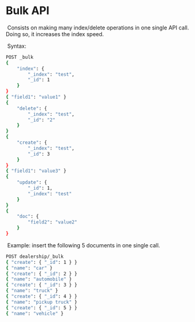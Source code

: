 # Bulk API

​	Consists on making many index/delete operations in one single API call. Doing so, it increases the index speed.

​	Syntax:

```bash
POST _bulk
{
	"index": {
		"_index": "test",
		"_id": 1
	}
}
{ "field1": "value1" }
{
	"delete": {
		"_index": "test",
		"_id": "2"
	}
}
{
	"create": {
		"_index": "test",
		"_id": 3
	}
}
{ "field1": "value3" }
{
	"update": {
		"_id": 1,
		"_index": "test"
	}
}
{
	"doc": {
		"field2": "value2"
	}
}
```

​	Example: insert the following 5 documents in one single call.

```bash
POST dealership/_bulk
{ "create": { "_id": 1 } }
{ "name": "car" }
{ "create": { "_id": 2 } }
{ "name": "automobile" }
{ "create": { "_id": 3 } }
{ "name": "truck" }
{ "create": { "_id": 4 } }
{ "name": "pickup truck" }
{ "create": { "_id": 5 } }
{ "name": "vehicle" }
```

